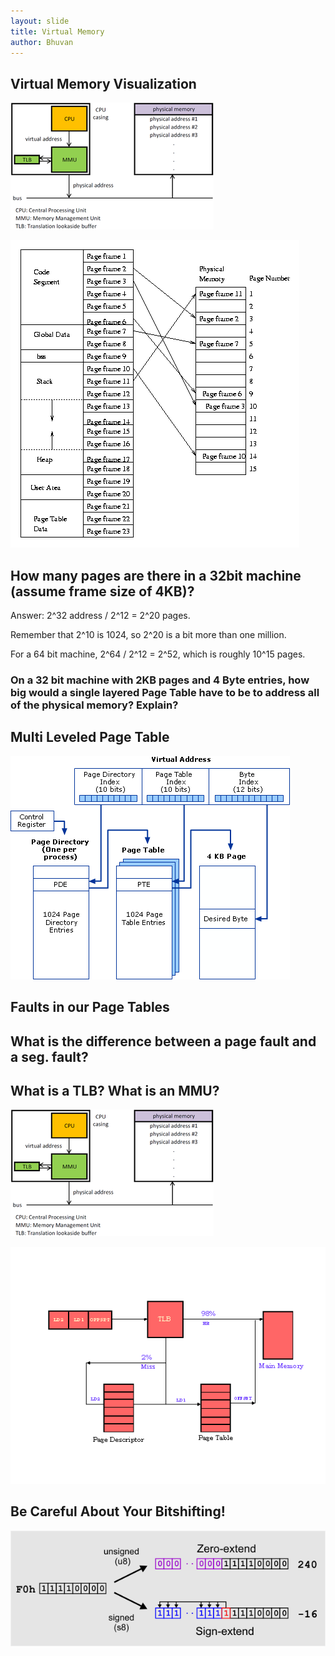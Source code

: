 ```yaml
---
layout: slide
title: Virtual Memory
author: Bhuvan
---
```


## Virtual Memory Visualization

<vertical />

![MMU](/images/assignment-docs/lab/slides/virtual/mmu_pic.png)

<vertical />

![Indirection](/images/assignment-docs/lab/slides/virtual/indirection.gif)

<horizontal />

## How many pages are there in a 32bit machine (assume frame size of 4KB)?

<vertical />

Answer: 2^32 address / 2^12 = 2^20 pages.

Remember that 2^10 is 1024, so 2^20 is a bit more than one million.

For a 64 bit machine, 2^64 / 2^12 = 2^52, which is roughly 10^15 pages.

<vertical />

### On a 32 bit machine with 2KB pages and 4 Byte entries, how big would a single layered Page Table have to be to address all of the physical memory? Explain?

<horizontal />

## Multi Leveled Page Table

<vertical />

![Page Table Division](/images/assignment-docs/lab/slides/virtual/division.gif)

<horizontal />

## Faults in our Page Tables

## What is the difference between a page fault and a seg. fault?

## What is a TLB? What is an MMU?

<vertical />

![MMU Pictures](/images/assignment-docs/lab/slides/virtual/mmu_pic.png)

<vertical />

![TLB](/images/assignment-docs/lab/slides/virtual/tlb.gif)

<horizontal />

## Be Careful About Your Bitshifting!

<vertical />

![Byte Extending](/images/assignment-docs/lab/slides/virtual/byte-extend.png)
